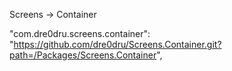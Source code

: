 Screens -> Container

"com.dre0dru.screens.container": "https://github.com/dre0dru/Screens.Container.git?path=/Packages/Screens.Container",